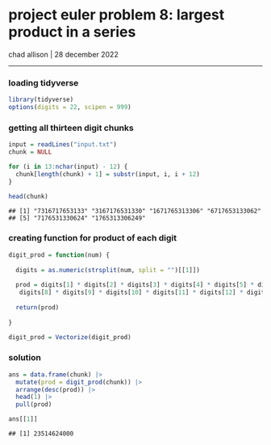 project euler problem 8: largest product in a series
================
chad allison \| 28 december 2022

------------------------------------------------------------------------

### loading tidyverse

``` r
library(tidyverse)
options(digits = 22, scipen = 999)
```

### getting all thirteen digit chunks

``` r
input = readLines("input.txt")
chunk = NULL

for (i in 13:nchar(input) - 12) {
  chunk[length(chunk) + 1] = substr(input, i, i + 12)
}

head(chunk)
```

    ## [1] "7316717653133" "3167176531330" "1671765313306" "6717653133062"
    ## [5] "7176531330624" "1765313306249"

### creating function for product of each digit

``` r
digit_prod = function(num) {
  
  digits = as.numeric(strsplit(num, split = "")[[1]])
  
  prod = digits[1] * digits[2] * digits[3] * digits[4] * digits[5] * digits[6] * digits[7] *
   digits[8] * digits[9] * digits[10] * digits[11] * digits[12] * digits[13]
  
  return(prod)
  
}

digit_prod = Vectorize(digit_prod)
```

### solution

``` r
ans = data.frame(chunk) |>
  mutate(prod = digit_prod(chunk)) |>
  arrange(desc(prod)) |>
  head(1) |>
  pull(prod)

ans[[1]]
```

    ## [1] 23514624000
